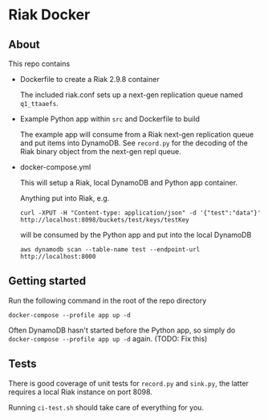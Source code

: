 # Riak Docker

## About

This repo contains
- Dockerfile to create a Riak 2.9.8 container

  The included riak.conf sets up a next-gen replication queue named `q1_ttaaefs`.

- Example Python app within `src` and Dockerfile to build

  The example app will consume from a Riak next-gen replication queue and put items into DynamoDB.
  See `record.py` for the decoding of the Riak binary object from the next-gen repl queue.

- docker-compose.yml

  This will setup a Riak, local DynamoDB and Python app container.

  Anything put into Riak, e.g.
  ```
  curl -XPUT -H "Content-type: application/json" -d '{"test":"data"}' http://localhost:8098/buckets/test/keys/testKey
  ```
  will be consumed by the Python app and put into the local DynamoDB
  ```
  aws dynamodb scan --table-name test --endpoint-url http://localhost:8000
  ```

## Getting started

Run the following command in the root of the repo directory
```
docker-compose --profile app up -d
```
Often DynamoDB hasn't started before the Python app, so simply do `docker-compose --profile app up -d` again.
(TODO: Fix this)

## Tests

There is good coverage of unit tests for `record.py` and `sink.py`, the latter requires a local Riak instance on port 8098.

Running `ci-test.sh` should take care of everything for you.